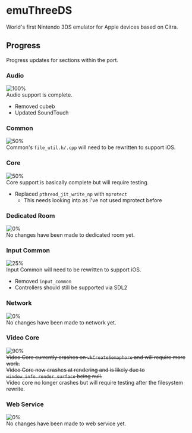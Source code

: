 # emuThreeDS
World's first Nintendo 3DS emulator for Apple devices based on Citra.

## Progress
Progress updates for sections within the port.

### Audio
![100%](https://progress-bar.dev/100?width=110)  
Audio support is complete.
- Removed cubeb
- Updated SoundTouch

### Common
![50%](https://progress-bar.dev/50?width=110)  
Common's `file_util.h/.cpp` will need to be rewritten to support iOS.

### Core
![50%](https://progress-bar.dev/50?width=110)  
Core support is basically complete but will require testing.
- Replaced `pthread_jit_write_np` with `mprotect`
  - This needs looking into as I've not used mprotect before
  
### Dedicated Room
![0%](https://progress-bar.dev/0?width=110)  
No changes have been made to dedicated room yet.

### Input Common
![25%](https://progress-bar.dev/25?width=110)  
Input Common will need to be rewritten to support iOS.
- Removed `input_common`
- Controllers should still be supported via SDL2

### Network
![0%](https://progress-bar.dev/0?width=110)  
No changes have been made to network yet.

### Video Core
![90%](https://progress-bar.dev/90?width=110)  
~~Video Core currently crashes on `vkCreateSemaphore` and will require more work.~~  
~~Video Core now crashes at rendering and is likely due to `window_info.render_surface` being null.~~  
Video core no longer crashes but will require testing after the filesystem rewrite.

### Web Service
![0%](https://progress-bar.dev/0?width=110)  
No changes have been made to web service yet.
